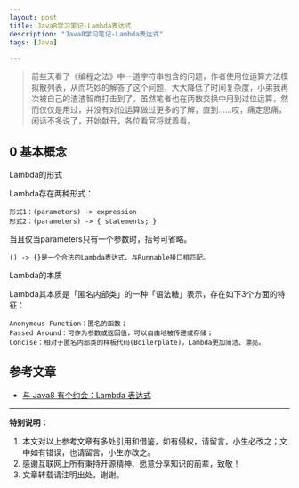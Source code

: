 ```yaml
---
layout: post
title: Java8学习笔记-Lambda表达式
description: "Java8学习笔记-Lambda表达式"
tags: [Java]

---
```


> 前些天看了《编程之法》中一道字符串包含的问题，作者使用位运算方法模拟散列表，从而巧妙的解答了这个问题，大大降低了时间复杂度，小弟我再次被自己的渣渣智商打击到了。虽然笔者也在两数交换中用到过位运算，然而仅仅是用过，并没有对位运算做过更多的了解，直到……哎，痛定思痛，闲话不多说了，开始献丑，各位看官将就着看。


## 0 基本概念
Lambda的形式

Lambda存在两种形式：

    形式1：(parameters) -> expression
    形式2：(parameters) -> { statements; }

当且仅当parameters只有一个参数时，括号可省略。

    () -> {}是一个合法的Lambda表达式，与Runnable接口相匹配。



Lambda的本质

Lambda其本质是「匿名内部类」的一种「语法糖」表示，存在如下3个方面的特征：

    Anonymous Function：匿名的函数；
    Passed Around：可作为参数或返回值，可以自由地被传递或存储；
    Concise：相对于匿名内部类的样板代码(Boilerplate)，Lambda更加简洁、漂亮。




## 参考文章

- [与 Java8 有个约会：Lambda 表达式](https://codingstyle.cn/topics/149)


***

**特别说明：**

1. 本文对以上参考文章有多处引用和借鉴，如有侵权，请留言，小生必改之；文中如有错误，也请留言，小生亦改之。
2. 感谢互联网上所有秉持开源精神、愿意分享知识的前辈，致敬！
3. 文章转载请注明出处，谢谢。
